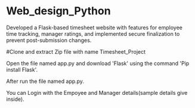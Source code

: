 # Web_design_Python
Developed a Flask-based timesheet website with features for employee time tracking, manager ratings, and implemented secure finalization to prevent post-submission changes.


#Clone and extract Zip file with name Timesheet_Project


Open the file named app.py and download 'Flask' using the command 'Pip install Flask'. 

After run the file named app.py. 

You can Login with the Empoyee and Manager details(sample details give inside).


